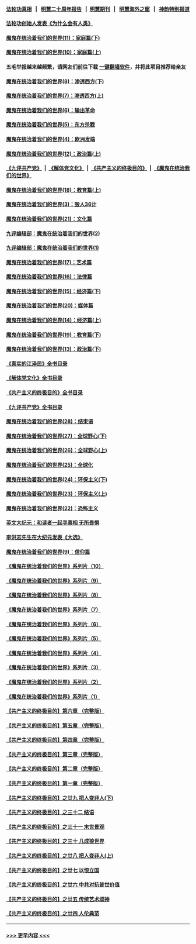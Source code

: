 #### [法轮功真相](https://github.com/gfw-breaker/truth/blob/master/README.md?t=0) &nbsp;&nbsp;|&nbsp;&nbsp; [明慧二十周年报告](https://github.com/gfw-breaker/mh-reports/blob/master/README.md?t=0) &nbsp;&nbsp;|&nbsp;&nbsp;[明慧期刊](https://github.com/gfw-breaker/mh-qikan) &nbsp;&nbsp;|&nbsp;&nbsp; [明慧海外之窗](https://github.com/gfw-breaker/mh-news/blob/master/README.md?t=0) &nbsp;&nbsp;|&nbsp;&nbsp; [神韵特别报道](https://github.com/gfw-breaker/mh-news/blob/master/shenyun.md?t=0)
#### [法轮功创始人发表《为什么会有人类》](../pages/nsc422/n13912117.md?t=03180943) 
#### [魔鬼在统治着我们的世界(11)：家庭篇(下)](../pages/nsc422/n10440961.md?t=03180943) 
#### [魔鬼在统治着我们的世界(10)：家庭篇(上)](../pages/nsc422/n10435448.md?t=03180943) 
#### 五毛举报越来越频繁，请网友们前往下载 [一键翻墙软件](https://github.com/gfw-breaker/ssr-accounts)，并将此项目推荐给亲友
#### [魔鬼在统治着我们的世界(8)：渗透西方(下)](../pages/nsc422/n10429603.md?t=03180943) 
#### [魔鬼在统治着我们的世界(7)：渗透西方(上)](../pages/nsc422/n10426013.md?t=03180943) 
#### [魔鬼在统治着我们的世界(6)：输出革命](../pages/nsc422/n10421536.md?t=03180943) 
#### [魔鬼在统治着我们的世界(5)：东方杀戮](../pages/nsc422/n10417707.md?t=03180943) 
#### [魔鬼在统治着我们的世界(4)：欧洲发端](../pages/nsc422/n10414890.md?t=03180943) 
#### [魔鬼在统治着我们的世界(12)：政治篇(上)](../pages/nsc422/n10444576.md?t=03180943) 
#### [《九评共产党》](https://github.com/begood0513/9ping.md/blob/master/README.md) &nbsp;|&nbsp; [《解体党文化》](../../../../jtdwh.md/blob/master/README.md)  &nbsp;|&nbsp; [《共产主义的终极目的》](../../../../gczydzjmd.md/blob/master/README.md) &nbsp;|&nbsp; [《魔鬼在统治我们的世界》](../../../../mgztzwmdsj.md/blob/master/README.md) 
#### [魔鬼在统治着我们的世界(18)：教育篇(上)](../pages/nsc422/n10526970.md?t=03180943) 
#### [魔鬼在统治着我们的世界(3)：毁人36计](../pages/nsc422/n10411583.md?t=03180943) 
#### [魔鬼在统治着我们的世界(21)：文化篇](../pages/nsc422/n10597706.md?t=03180943) 
#### [九评编辑部：魔鬼在统治着我们的世界(2)](../pages/nsc422/n10410036.md?t=03180943) 
#### [九评编辑部：魔鬼在统治着我们的世界(1)](../pages/nsc422/n10406825.md?t=03180943) 
#### [魔鬼在统治着我们的世界(17)：艺术篇](../pages/nsc422/n10499093.md?t=03180943) 
#### [魔鬼在统治着我们的世界(16)：法律篇](../pages/nsc422/n10485969.md?t=03180943) 
#### [魔鬼在统治着我们的世界(15)：经济篇(下)](../pages/nsc422/n10469975.md?t=03180943) 
#### [魔鬼在统治着我们的世界(20)：媒体篇](../pages/nsc422/n10586579.md?t=03180943) 
#### [魔鬼在统治着我们的世界(14)：经济篇(上)](../pages/nsc422/n10457370.md?t=03180943) 
#### [魔鬼在统治着我们的世界(19)：教育篇(下)](../pages/nsc422/n10564808.md?t=03180943) 
#### [魔鬼在统治着我们的世界(13)：政治篇(下)](../pages/nsc422/n10448270.md?t=03180943) 
#### [《真实的江泽民》全书目录](../pages/nsc422/n13721399.md?t=03180943) 
#### [《解体党文化》全书目录](../pages/nsc422/n13721157.md?t=03180943) 
#### [《共产主义的终极目的》全书目录](../pages/nsc422/n13721048.md?t=03180943) 
#### [《九评共产党》全书目录](../pages/nsc422/n13708085.md?t=03180943) 
#### [魔鬼在统治着我们的世界(28)：结束语](../pages/nsc422/n10936246.md?t=03180943) 
#### [魔鬼在统治着我们的世界(27)：全球野心(下)](../pages/nsc422/n10928319.md?t=03180943) 
#### [魔鬼在统治着我们的世界(26)：全球野心(上)](../pages/nsc422/n10900318.md?t=03180943) 
#### [魔鬼在统治着我们的世界(25)：全球化](../pages/nsc422/n10788205.md?t=03180943) 
#### [魔鬼在统治着我们的世界(24)：环保主义(下)](../pages/nsc422/n10695307.md?t=03180943) 
#### [魔鬼在统治着我们的世界(23)：环保主义(上)](../pages/nsc422/n10688613.md?t=03180943) 
#### [魔鬼在统治着我们的世界(22)：恐怖主义](../pages/nsc422/n10614727.md?t=03180943) 
#### [英文大纪元：和读者一起寻真相 无所畏惧](../pages/nsc422/n12542027.md?t=03180943) 
#### [李洪志先生在大纪元发表《大选》](../pages/nsc422/n12534746.md?t=03180943) 
#### [魔鬼在统治着我们的世界(9)：信仰篇](../pages/nsc422/n10432159.md?t=03180943) 
#### [《魔鬼在统治着我们的世界》系列片（10）](../pages/nsc422/n12292670.md?t=03180943) 
#### [《魔鬼在统治着我们的世界》系列片（9）](../pages/nsc422/n12290859.md?t=03180943) 
#### [《魔鬼在统治着我们的世界》系列片（8）](../pages/nsc422/n12287445.md?t=03180943) 
#### [《魔鬼在统治着我们的世界》系列片（7）](../pages/nsc422/n12283425.md?t=03180943) 
#### [《魔鬼在统治着我们的世界》系列片（6）](../pages/nsc422/n12282314.md?t=03180943) 
#### [《魔鬼在统治着我们的世界》系列片（5）](../pages/nsc422/n12281419.md?t=03180943) 
#### [《魔鬼在统治着我们的世界》系列片（4）](../pages/nsc422/n12274024.md?t=03180943) 
#### [《魔鬼在统治着我们的世界》系列片（3）](../pages/nsc422/n12271322.md?t=03180943) 
#### [《魔鬼在统治着我们的世界》系列片（2）](../pages/nsc422/n12269049.md?t=03180943) 
#### [《魔鬼在统治着我们的世界》系列片（1）](../pages/nsc422/n12267575.md?t=03180943) 
#### [【共产主义的终极目的】第六章 （完整版）](../pages/nsc422/n11428913.md?t=03180943) 
#### [【共产主义的终极目的】第五章 （完整版）](../pages/nsc422/n11428912.md?t=03180943) 
#### [【共产主义的终极目的】第四章 （完整版）](../pages/nsc422/n11428907.md?t=03180943) 
#### [【共产主义的终极目的】第三章（完整版）](../pages/nsc422/n11428848.md?t=03180943) 
#### [【共产主义的终极目的】第二章（完整版）](../pages/nsc422/n11428831.md?t=03180943) 
#### [【共产主义的终极目的】第一章（完整版）](../pages/nsc422/n11417651.md?t=03180943) 
#### [【共产主义的终极目的】之廿九 把人变非人(下)](../pages/nsc422/n11344140.md?t=03180943) 
#### [【共产主义的终极目的】之三十二 结语](../pages/nsc422/n11360535.md?t=03180943) 
#### [【共产主义的终极目的】之三十一 末世景观](../pages/nsc422/n11351129.md?t=03180943) 
#### [【共产主义的终极目的】之三十 几成狼世界](../pages/nsc422/n11348280.md?t=03180943) 
#### [【共产主义的终极目的】之廿八 把人变非人(上)](../pages/nsc422/n11340492.md?t=03180943) 
#### [【共产主义的终极目的】之廿七 以恨立国](../pages/nsc422/n11336944.md?t=03180943) 
#### [【共产主义的终极目的】之廿六 中共对抗普世价值](../pages/nsc422/n11324785.md?t=03180943) 
#### [【共产主义的终极目的】之廿五 传统艺术颂神](../pages/nsc422/n11296396.md?t=03180943) 
#### [【共产主义的终极目的】之廿四 人伦典范](../pages/nsc422/n11296397.md?t=03180943) 

----
#### [ >>> 更早内容 <<< ](../indexes/nsc422-earlier.md)

